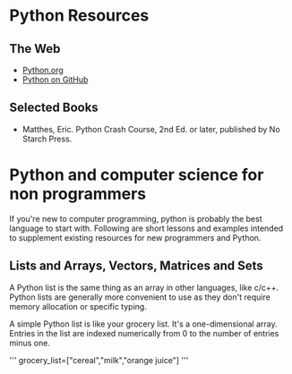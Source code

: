 # Python Resources

## The Web
- [Python.org](https://www.python.org/)
- [Python on GitHub](https://github.com/python)

## Selected Books
- Matthes, Eric. Python Crash Course, 2nd Ed. or later, published by No Starch Press.

# Python and computer science for non programmers

If you're new to computer programming, python is probably the best language to start with. Following are short lessons and examples intended to supplement existing resources for new programmers and Python.

## Lists and Arrays, Vectors, Matrices and Sets

A Python list is the same thing as an array in other languages, like c/c++. Python lists are generally more convenient to use as they don't require memory allocation or specific typing.

A simple Python list is like your grocery list. It's a one-dimensional array. Entries in the list are indexed numerically from 0 to the number of entries minus one.

'''
grocery_list=["cereal","milk","orange juice"]
'''
